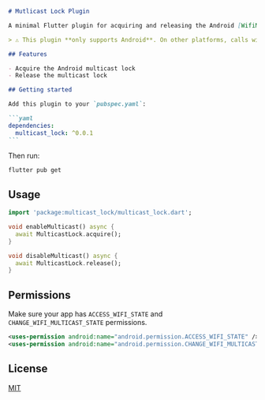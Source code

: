 ````markdown
# Mutlicast Lock Plugin

A minimal Flutter plugin for acquiring and releasing the Android [WifiManager MulticastLock](https://developer.android.com/reference/android/net/wifi/WifiManager.MulticastLock). This is useful for apps that need to receive multicast packets, such as when using protocols like mDNS or Lab Streaming Layer (LSL).

> ⚠️ This plugin **only supports Android**. On other platforms, calls will have no effect.

## Features

- Acquire the Android multicast lock
- Release the multicast lock

## Getting started

Add this plugin to your `pubspec.yaml`:

```yaml
dependencies:
  multicast_lock: ^0.0.1
```
````

Then run:

```bash
flutter pub get
```

## Usage

```dart
import 'package:multicast_lock/multicast_lock.dart';

void enableMulticast() async {
  await MulticastLock.acquire();
}

void disableMulticast() async {
  await MulticastLock.release();
}
```

## Permissions

Make sure your app has `ACCESS_WIFI_STATE` and `CHANGE_WIFI_MULTICAST_STATE` permissions.

```xml
<uses-permission android:name="android.permission.ACCESS_WIFI_STATE" />
<uses-permission android:name="android.permission.CHANGE_WIFI_MULTICAST_STATE" />
```

## License

[MIT](LICENSE)
